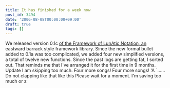 ```yaml
---
title: It has finished for a week now
post_id: 3494
date: '2006-08-08T00:00:00+09:00'
draft: true
tags: []
---
```


We released version 0.1c [of the Framework of LunAtic Notation, an](https://danmaq.com/tag/flan) eastward barrack style framework library. Since the new formal bullet added to 0.1a was too complicated, we added four new simplified versions, a total of twelve new functions. Since the past logs are getting fat, I sorted out. That reminds me that I've arranged it for the first time in 9 months. Update I am skipping too much. Four more songs! Four more songs! 'A `...... Do not clapping like that like this Please wait for a moment. I'm saving too much or z
